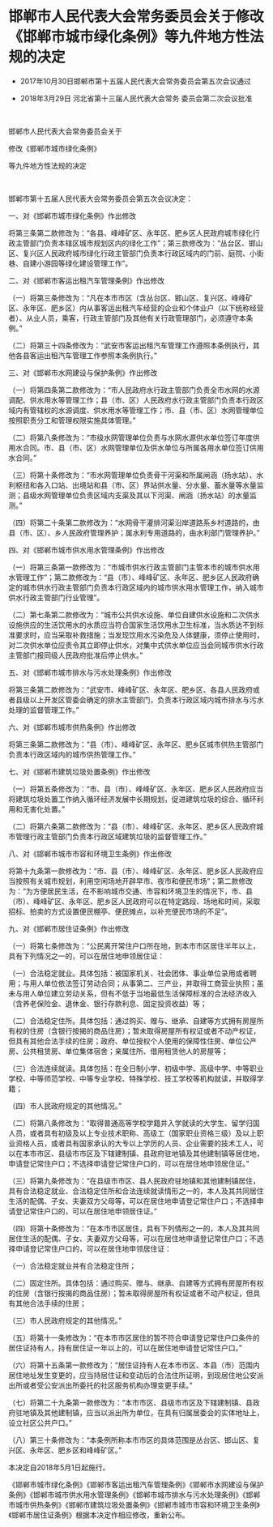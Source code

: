 # 邯郸市人民代表大会常务委员会关于修改《邯郸市城市绿化条例》等九件地方性法规的决定

- 2017年10月30日邯郸市第十五届人民代表大会常务委员会第五次会议通过

- 2018年3月29日
  河北省第十三届人民代表大会常务
  委员会第二次会议批准

<!-- INFO END -->

​

邯郸市人民代表大会常务委员会关于

修改《邯郸市城市绿化条例》

等九件地方性法规的决定

​

邯郸市第十五届人民代表大会常务委员会第五次会议决定：

一、对《邯郸市城市绿化条例》作出修改

将第三条第二款修改为：“各县、峰峰矿区、永年区、肥乡区人民政府城市绿化行政主管部门负责本辖区城市规划区内的绿化工作”；第三款修改为：“丛台区、邯山区、复兴区人民政府城市绿化行政主管部门负责本行政区域内的门前、庭院、小街巷、自建小游园等绿化建设管理工作”。

二、对《邯郸市客运出租汽车管理条例》作出修改

（一）将第三条修改为：“凡在本市市区（含丛台区、邯山区、复兴区、峰峰矿区、永年区、肥乡区）内从事客运出租汽车经营的企业和个体业户（以下统称经营者）、从业人员，乘客，行政主管部门及其他有关行政管理部门，必须遵守本条例。”

（二）将第三十四条修改为：“武安市客运出租汽车管理工作遵照本条例执行，其他各县客运出租汽车管理工作参照本条例执行。”

三、对《邯郸市水网建设与保护条例》作出修改

（一）将第四条第二款修改为：“市人民政府水行政主管部门负责全市水网的水源调配、供水用水等管理工作；县（市、区）人民政府水行政主管部门负责本行政区域内有管辖权的水源调度、供水用水等管理工作；市、县（市、区）水网管理单位按照职责分工和管理权限实施具体管理。”

（二）将第八条修改为：“市级水网管理单位负责与水网水源供水单位签订年度供用水合同。市、县（市、区）水网管理单位及供水单位与所属各用水单位签订供用水合同。”

（三）将第十条修改为：“市水网管理单位负责骨干河渠和所属闸涵（扬水站）、水利枢纽和各入口站、出境站和县（市、区）界站供水量、分水量、蓄水量等水量监测；县级水网管理单位负责区域内支渠及其以下河渠、闸涵（扬水站）的水量监测。”

（四）将第二十条第二款修改为：“水网骨干灌排河渠沿岸道路系乡村道路的，由县（市、区）、乡人民政府管理养护；属水利专用道路的，由水利部门管理养护。”

四、对《邯郸市城市供水用水管理条例》作出修改

（一）将第三条第一款修改为：“市城市供水行政主管部门主管本市的城市供水用水管理工作”；第二款修改为：“县（市）、峰峰矿区、永年区、肥乡区人民政府确定的城市供水行政主管部门负责本行政区域内的城市供水用水管理工作，纳入城市供水行政主管部门行业管理”。

（二）第七条第二款修改为：“城市公共供水设施、单位自建供水设施和二次供水设施供应的生活饮用水的水质应当符合国家生活饮用水卫生标准，当水质达不到标准要求时，应当采取补救措施；当发现饮用水污染危及人体健康，须停止使用时，对二次供水单位应责令其立即停止供水，对集中式供水单位应当会同城市供水行政主管部门报同级人民政府批准后停止供水。”

五、对《邯郸市城市排水与污水处理条例》作出修改

将第三条第二款修改为：“武安市、峰峰矿区、永年区、肥乡区、各县人民政府或者县级以上开发区管委会确定的排水主管部门，负责本行政区域内城市排水与污水处理的监督管理工作。”

六、对《邯郸市城市供热条例》作出修改

将第三条第二款修改为：“县（市）、峰峰矿区、永年区、肥乡区城市供热主管部门负责本行政区域内的城市供热管理工作。”

七、对《邯郸市建筑垃圾处置条例》作出修改

（一）将第五条修改为：“市、县（市）、峰峰矿区、永年区、肥乡区人民政府应当将建筑垃圾处置工作纳入循环经济发展中长期规划，促进建筑垃圾的综合、循环利用和无害化处置。”

（二）将第六条第二款修改为：“县（市）、峰峰矿区、永年区、肥乡区人民政府城市管理行政主管部门负责本行政区域建筑垃圾的监督管理工作。”

八、对《邯郸市城市市容和环境卫生条例》作出修改

将第十九条第一款修改为：“市、县（市）、峰峰矿区、永年区、肥乡区人民政府应当按照有关城市规划，利用空闲场地开辟早市、夜市和便民市场”；第二款修改为：“为方便居民生活，在不影响城市交通、市容和环境卫生的情况下，市、县（市）、峰峰矿区、永年区、肥乡区人民政府可以在特定路段、场地和时间，采取招标、拍卖的方式设置便民棚亭、便民摊点，以补充便民市场的不足”。

九、对《邯郸市居住证条例》作出修改

（一）将第七条修改为：“公民离开常住户口所在地，到本市市区居住半年以上，具有下列情况之一的，可以在居住地申领居住证：

（一）合法稳定就业。具体包括：被国家机关、社会团体、事业单位录用或者聘用；与用人单位依法签订劳动合同；从事第二、三产业，并取得工商营业执照；虽未与用人单位建立劳动关系，但有不低于当地最低生活保障标准的合法经济收入（含养老保险金、退休金、银行存款利息、固定投资收益）等；

（二）合法稳定住所。具体包括：通过购买、赠与、继承、自建等方式拥有房屋所有权的住房（含银行按揭的商品住房）；暂未取得房屋所有权证或者不动产权证，但具有其他合法手续的住房；政府、单位授权个人使用的保障性住房、单位公产房、公共租赁房、单位集体宿舍；亲属住所、借用租赁他人的房屋等；

（三）合法连续就读。具体包括：在全日制小学、初级中学、高级中学、中等职业学校、中等师范学校、中等专业学校、特殊学校、技工学校等机构就读，并取得学籍；

（四）市人民政府规定的其他情况。”

（二）将第八条修改为：“取得普通高等学校学籍并入学就读的大学生、留学归国人员，或者具有初级及以上专业技术职称、高级工（国家职业资格三级）及以上职业资格人员，或者具有国家承认的大专以上学历的人员、企业需要的技术工人，可以在本市市区、县级市市区及下辖建制镇、县政府驻地镇及其他建制镇等居住地，申请登记常住户口；不选择申请登记常住户口的，可以在居住地申领居住证。”

（三）将第九条修改为：“在县级市市区、县人民政府驻地镇和其他建制镇居住，具有合法稳定就业、合法稳定住所和合法连续就读情形之一的，本人及其共同居住生活的配偶、子女、夫妻双方父母等，可以在居住地申请登记常住户口；不选择申请登记常住户口的，可以在居住地申领居住证。”

（四）将第十条修改为：“在本市市区居住，具有下列情形之一的，本人及其共同居住生活的配偶、子女、夫妻双方父母等，可以在居住地申请登记常住户口；不选择申请登记常住户口的，可以在居住地申领居住证：

（一）合法稳定就业并有合法稳定住所；

（二）固定住所。具体包括：通过购买、赠与、继承、自建等方式拥有房屋所有权的住房（含银行按揭的商品住房）；暂未取得房屋所有权证或者不动产权证，但具有其他合法手续的住房；

（三）市人民政府规定的其他情况。”

（五）将第十一条修改为：“在本市市区居住的暂不符合申请登记常住户口条件的居住证持有人，持有居住证一年以上的，可以在居住地申请登记常住户口。”

（六）将第十五条第一款修改为：“居住证持有人在本市市区、本县（市）范围内居住地址发生变更的，应当持居住证和变动后的合法住所证明，到现居住地公安派出所或者受公安派出所委托的社区服务机构办理变更手续。”

（七）将第二十九条第一款修改为：“本市市区、县级市市区及下辖建制镇、县政府驻地镇及其他建制镇，应当以派出所为单位，在具有归属居委会的实体地址上，设立社区公共户口。”

（八）第三十条修改为：“本条例所称本市市区的具体范围是丛台区、邯山区、复兴区、永年区、肥乡区和峰峰矿区。”

本决定自2018年5月1日起施行。

《邯郸市城市绿化条例》《邯郸市客运出租汽车管理条例》《邯郸市水网建设与保护条例》《邯郸市城市供水用水管理条例》《邯郸市城市排水与污水处理条例》《邯郸市城市供热条例》《邯郸市建筑垃圾处置条例》《邯郸市城市市容和环境卫生条例》《邯郸市居住证条例》根据本决定作相应修改，重新公布。
